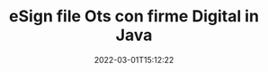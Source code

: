 ---
############################# Static ############################
layout: "auto-gen-signature"
date: 2022-03-01T15:12:22
draft: false
operation: Sign
signaturetype: Digital
fileformat: Ots
productName: Java
lang: it
productCode: java
otherformats: pdf doc docx docm dot dotx odt ott xls xlsx xlsm xlsb ods ots xltx xltm pptx pptm
breadcrumb: Put Digital signature on Ots for Java

############################# Head ############################
head_title: "Aggiunta di firme elettroniche digitali al file Ots con Java"
head_description: "Inserisci la firma digitale sul file Ots per Java utilizzando poche righe di codice. Usa l'API per la firma dei documenti di GroupDocs per firmare decine di formati di file."

############################# Header ############################
title: "eSign file Ots con firme Digital in Java"
description: "Come aggiungere la firma Digital con poche righe di codice Java"
bg_image: "https://cms.admin.containerize.com/templates/aspose/App_Themes/V3/images/bg/header1.png"
bg_overlay: false
button:
    enable: true

############################# SubMenu ############################
submenu:
    enable: true

    left:
        img_alt: "GroupDocs.Signature for Java"
        image: "https://cms.admin.containerize.com/templates/groupdocs/images/product-logos/90x90-noborder/groupdocs-signature-java.png"
        product: "GroupDocs.Signature"
        platform: "Java"



############################# About ############################
about:
    enable: true
    title: "Informazioni su GroupDocs.Signature for Java API delle firme digitali"
    content: |
        [GroupDocs.Signature for Java](https://products.groupdocs.com/signature/java/) è un'API popolare per la firma di documenti con firme elettroniche digitali, con certificati digitali. Per le firme digitali API utilizza i file di certificato PFX per firmare documenti con chiavi private e pubbliche protette da password. Le firme digitali possono essere utilizzate per certificare documenti aziendali con una pagina particolare PDF eSign, certificare interi documenti di Microsoft Office come Word, Excel, file Powerpoint e documenti Open Office. I clienti possono facilmente manipolare le firme come modificarle, rimuoverle o modificarle. L'API fornisce un modo per cercare e verificare le firme. Inoltre, vengono fornite molte abilità per la personalizzazione delle firme.
    

############################# Steps ############################
steps:
    enable: true
    title_left: "Passaggi per firmare Ots con Digital in Java"
    content_left: |
        [GroupDocs.Signature for Java](https://products.groupdocs.com/signature/java/) offre la possibilità di firmare documenti Ots con firme Digital in modo rapido e semplice.
        
        * Crea un'istanza della classe Signature che fornisce il file Ots che dovrebbe firmare come percorso o flusso di memoria
        * Crea un'istanza della classe SignOptions e imposta tutti i dati richiesti.
        * Richiama il metodo Signature.Sign() passando il file di output Ots o il flusso di memoria

    title_right: " Requisiti di sistema"
    content_right: |
        GroupDocs.Signature for Java sono supportati su tutte le principali piattaforme e sistemi operativi. Prima di eseguire il codice seguente, assicurati di avere i seguenti prerequisiti installati sul tuo sistema.

        * Sistemi operativi: Microsoft Windows, Linux, MacOS
        * Ambienti di sviluppo: NetBeans, Intellij IDEA, Eclipse, etc.
        * Java runtime: J2SE 6.0 and above
        * Ricevi l'ultimo GroupDocs.Signature for Java da [Maven](https://repository.groupdocs.com/webapp/#/artifacts/browse/tree/General/repo/com/groupdocs/groupdocs-signature)
         
    code: |
        ```java    
                
        // Set up input Ots file
        String filePath = "input.ots";
        // Set up output file
        String outputFilePath = "output.ots";
        // Provide digital certificate
        String certificateFilePath = "certificate.pfx";

        // Instantiate Signature for input file
        Signature signature = new Signature(filePath);

        //Provide sign options
        DigitalSignOptions options = new DigitalSignOptions(certificateFilePath);

        // set certificate password
        options.setPassword("1234567890");

        // set signature position
        options.setLeft(50);
        options.setTop(200);

        // sign Ots document
        SignResult result = signature.sign(outputFilePath, options);

        ```

############################# Demos ############################
demos:
    enable: true
    title: "Firma di documenti Ots con Digital Demo live"
    content: |
       Firma subito il file Ots con varie firme visitando il sito web [GroupDocs.Signature App](https://products.groupdocs.app/signature/family). Demo online gratuita ti aspetta.          

############################# More Formats ############################
more_formats:
    enable: true
    title: "Altre firme Digital supportate per Java"
    content: |
        "Puoi anche firmare Ots con altri tipi di firma. Si prega di consultare l'elenco di seguito."
    format: 
       
       
back_to_top:
    enable: true
---